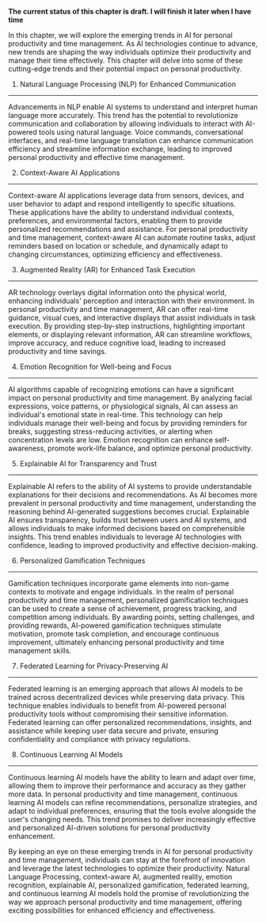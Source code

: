 **The current status of this chapter is draft. I will finish it later when I have time**

In this chapter, we will explore the emerging trends in AI for personal productivity and time management. As AI technologies continue to advance, new trends are shaping the way individuals optimize their productivity and manage their time effectively. This chapter will delve into some of these cutting-edge trends and their potential impact on personal productivity.

1. Natural Language Processing (NLP) for Enhanced Communication
---------------------------------------------------------------

Advancements in NLP enable AI systems to understand and interpret human language more accurately. This trend has the potential to revolutionize communication and collaboration by allowing individuals to interact with AI-powered tools using natural language. Voice commands, conversational interfaces, and real-time language translation can enhance communication efficiency and streamline information exchange, leading to improved personal productivity and effective time management.

2. Context-Aware AI Applications
--------------------------------

Context-aware AI applications leverage data from sensors, devices, and user behavior to adapt and respond intelligently to specific situations. These applications have the ability to understand individual contexts, preferences, and environmental factors, enabling them to provide personalized recommendations and assistance. For personal productivity and time management, context-aware AI can automate routine tasks, adjust reminders based on location or schedule, and dynamically adapt to changing circumstances, optimizing efficiency and effectiveness.

3. Augmented Reality (AR) for Enhanced Task Execution
-----------------------------------------------------

AR technology overlays digital information onto the physical world, enhancing individuals' perception and interaction with their environment. In personal productivity and time management, AR can offer real-time guidance, visual cues, and interactive displays that assist individuals in task execution. By providing step-by-step instructions, highlighting important elements, or displaying relevant information, AR can streamline workflows, improve accuracy, and reduce cognitive load, leading to increased productivity and time savings.

4. Emotion Recognition for Well-being and Focus
-----------------------------------------------

AI algorithms capable of recognizing emotions can have a significant impact on personal productivity and time management. By analyzing facial expressions, voice patterns, or physiological signals, AI can assess an individual's emotional state in real-time. This technology can help individuals manage their well-being and focus by providing reminders for breaks, suggesting stress-reducing activities, or alerting when concentration levels are low. Emotion recognition can enhance self-awareness, promote work-life balance, and optimize personal productivity.

5. Explainable AI for Transparency and Trust
--------------------------------------------

Explainable AI refers to the ability of AI systems to provide understandable explanations for their decisions and recommendations. As AI becomes more prevalent in personal productivity and time management, understanding the reasoning behind AI-generated suggestions becomes crucial. Explainable AI ensures transparency, builds trust between users and AI systems, and allows individuals to make informed decisions based on comprehensible insights. This trend enables individuals to leverage AI technologies with confidence, leading to improved productivity and effective decision-making.

6. Personalized Gamification Techniques
---------------------------------------

Gamification techniques incorporate game elements into non-game contexts to motivate and engage individuals. In the realm of personal productivity and time management, personalized gamification techniques can be used to create a sense of achievement, progress tracking, and competition among individuals. By awarding points, setting challenges, and providing rewards, AI-powered gamification techniques stimulate motivation, promote task completion, and encourage continuous improvement, ultimately enhancing personal productivity and time management skills.

7. Federated Learning for Privacy-Preserving AI
-----------------------------------------------

Federated learning is an emerging approach that allows AI models to be trained across decentralized devices while preserving data privacy. This technique enables individuals to benefit from AI-powered personal productivity tools without compromising their sensitive information. Federated learning can offer personalized recommendations, insights, and assistance while keeping user data secure and private, ensuring confidentiality and compliance with privacy regulations.

8. Continuous Learning AI Models
--------------------------------

Continuous learning AI models have the ability to learn and adapt over time, allowing them to improve their performance and accuracy as they gather more data. In personal productivity and time management, continuous learning AI models can refine recommendations, personalize strategies, and adapt to individual preferences, ensuring that the tools evolve alongside the user's changing needs. This trend promises to deliver increasingly effective and personalized AI-driven solutions for personal productivity enhancement.

By keeping an eye on these emerging trends in AI for personal productivity and time management, individuals can stay at the forefront of innovation and leverage the latest technologies to optimize their productivity. Natural Language Processing, context-aware AI, augmented reality, emotion recognition, explainable AI, personalized gamification, federated learning, and continuous learning AI models hold the promise of revolutionizing the way we approach personal productivity and time management, offering exciting possibilities for enhanced efficiency and effectiveness.
